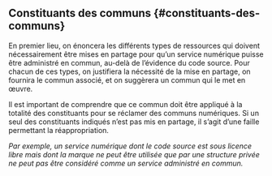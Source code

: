 ## Constituants des communs {#constituants-des-communs}

En premier lieu, on énoncera les différents types de ressources qui doivent nécessairement être mises en partage pour qu’un service numérique puisse être administré en commun, au-delà de l’évidence du code source. Pour chacun de ces types, on justifiera la nécessité de la mise en partage, on fournira le commun associé, et on suggèrera un commun qui le met en œuvre.

Il est important de comprendre que ce commun doit être appliqué à la totalité des constituants pour se réclamer des communs numériques. Si un seul des constituants indiqués n’est pas mis en partage, il s’agit d’une faille permettant la réappropriation.

_Par exemple, un service numérique dont le code source est sous licence libre mais dont la marque ne peut être utilisée que par une structure privée ne peut pas être considéré comme un service administré en commun._